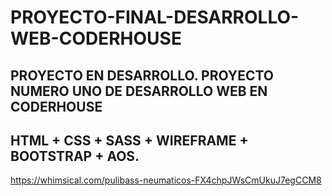 # PROYECTO-FINAL-DESARROLLO-WEB-CODERHOUSE
## PROYECTO EN DESARROLLO. PROYECTO NUMERO UNO DE DESARROLLO WEB EN CODERHOUSE

## HTML + CSS + SASS + WIREFRAME + BOOTSTRAP + AOS.

https://whimsical.com/pulibass-neumaticos-FX4chpJWsCmUkuJ7egCCM8


